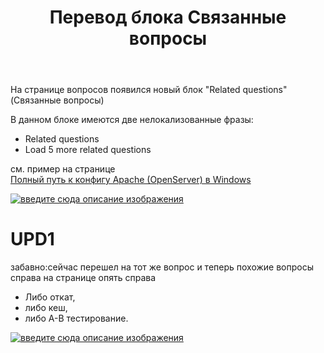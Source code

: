 ﻿---
title: "Перевод блока Связанные вопросы"
se.owner.user_id: 189027
se.owner.display_name: "Михаил Ребров"
se.owner.link: "https://ru.meta.stackoverflow.com/users/189027/%d0%9c%d0%b8%d1%85%d0%b0%d0%b8%d0%bb-%d0%a0%d0%b5%d0%b1%d1%80%d0%be%d0%b2"
se.link: "https://ru.meta.stackoverflow.com/questions/12495/%d0%9f%d0%b5%d1%80%d0%b5%d0%b2%d0%be%d0%b4-%d0%b1%d0%bb%d0%be%d0%ba%d0%b0-%d0%a1%d0%b2%d1%8f%d0%b7%d0%b0%d0%bd%d0%bd%d1%8b%d0%b5-%d0%b2%d0%be%d0%bf%d1%80%d0%be%d1%81%d1%8b"
se.question_id: 12495
se.post_type: question
---
<p>На странице вопросов появился новый блок &quot;Related questions&quot; (Связанные вопросы)</p>
<p>В данном блоке имеются две нелокализованные фразы:</p>
<ul>
<li>Related questions</li>
<li>Load 5 more related questions</li>
</ul>
<p>см. пример на странице <br/> <a href="https://ru.stackoverflow.com/questions/1506877/%D0%9F%D0%BE%D0%BB%D0%BD%D1%8B%D0%B9-%D0%BF%D1%83%D1%82%D1%8C-%D0%BA-%D0%BA%D0%BE%D0%BD%D1%84%D0%B8%D0%B3%D1%83-apache-openserver-%D0%B2-windows">Полный путь к конфигу Apache (OpenServer) в Windows</a></p>
<p><a href="https://i.stack.imgur.com/AUPXp.png" rel="nofollow noreferrer"><img src="https://i.stack.imgur.com/AUPXp.png" alt="введите сюда описание изображения" /></a></p>
<h1>UPD1</h1>
<p>забавно:сейчас перешел на тот же вопрос и теперь похожие вопросы справа на странице опять справа<br/></p>
<ul>
<li>Либо откат,</li>
<li>либо кеш,</li>
<li>либо A-B тестирование.</li>
</ul>
<p><a href="https://i.stack.imgur.com/Xi2Mm.png" rel="nofollow noreferrer"><img src="https://i.stack.imgur.com/Xi2Mm.png" alt="введите сюда описание изображения" /></a></p>
